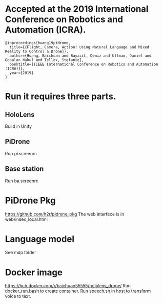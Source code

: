 # Accepted at the 2019 International Conference on Robotics and Automation (ICRA).
```
@inproceedings{huang19pidrone,
  title={{Flight, Camera, Action! Using Natural Language and Mixed Reality to Control a Drone}},
  author={Huang, Baichuan and Bayazit, Deniz and Ullman, Daniel and Gopalan Nakul and Tellex, Stefanie},
  booktitle={{IEEE International Conference on Robotics and Automation (ICRA)}},
  year={2019}
}
```
# Run it requires three parts.
## HoloLens
Build in Unity
## PiDrone
Run pi.screenrc
## Base station
Run ba.screenrc

# PiDrone Pkg
https://github.com/h2r/pidrone_pkg
The web interface is in web/index_local.html

# Language model
See mdp folder

# Docker image
https://hub.docker.com/r/baichuan55555/hololens_drone/
Run docker_run.bash to create container.
Run speech.sh in host to transform voice to text.
